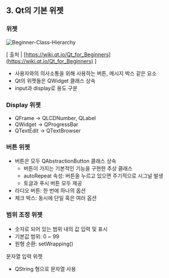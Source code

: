 ## 3. Qt의 기본 위젯

### 위젯

![Beginner-Class-Hierarchy](https://github.com/user-attachments/assets/f276eb7c-8be5-4a84-a525-17b5c15ba272)

[ 출처 | [https://wiki.qt.io/Qt_for_Beginners](https://wiki.qt.io/Qt_for_Beginners) ]

- 사용자와의 의사소통을 위해 사용하는 버튼, 메시지 박스 같은 요소
- Qt의 위젯들은 QWidget 클래스 상속
- input과 display로 용도 구분

### Display 위젯

- QFrame → QLCDNumber, QLabel
- QWidget → QProgressBar
- QTextEdit → QTextBrowser

### 버튼 위젯

- 버튼은 모두 QAbstractionButton 클래스 상속
    - 버튼이 가지는 기본적인 기능을 구현한 추상 클래스
    - autoRepeat 속성: 버튼을 누르고 있으면 주기적으로 시그널 발생
    - 토글과 푸시 버튼 모두 제공
- 라디오 버튼: 한 번에 하나의 옵션
- 체크 박스: 동시에 단일 혹은 여러 옵션

### 범위 조정 위젯

- 숫자로 되어 있는 범위 내의 값 입력 및 표시
- 기본값 범위: 0 ~ 99
- 원형 순환: setWrapping()

문자열 입력 위젯

- QString 형으로 문자열 사용
